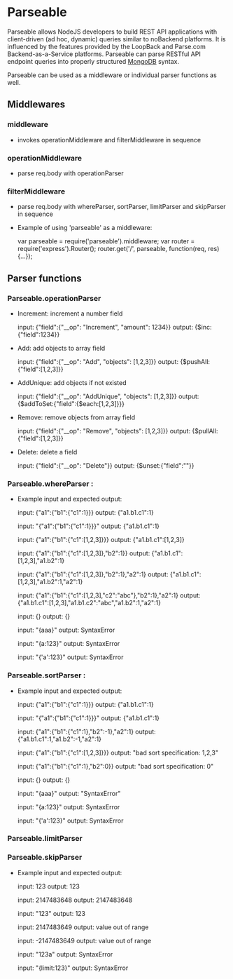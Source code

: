 # Parseable

Parseable allows NodeJS developers to build REST API applications with client-driven (ad hoc, dynamic) queries similar to noBackend platforms. It is influenced by the features provided by the LoopBack and Parse.com Backend-as-a-Service platforms. Parseable can parse RESTful API endpoint queries into properly structured [MongoDB](http://www.mongodb.org) syntax.

Parseable can be used as a middleware or individual parser functions as well.

## Middlewares

### middleware
- invokes operationMiddleware and filterMiddleware in sequence

### operationMiddleware
- parse req.body with operationParser

### filterMiddleware
- parse req.body with whereParser, sortParser, limitParser and skipParser in sequence

- Example of using 'parseable' as a middleware:


    var parseable = require('parseable').middleware;
    var router = require('express').Router();
    router.get('/', parseable, function(req, res) {...});

## Parser functions

### Parseable.operationParser

- Increment: increment a number field


    input:  {"field":{"__op": "Increment", "amount": 1234}}
    output: {$inc:{"field":1234}}
    
- Add: add objects to array field

 
    input: {"field":{"__op": "Add", "objects": [1,2,3]}}
    output: {$pushAll:{"field":[1,2,3]}}

- AddUnique: add objects if not existed


    input: {"field":{"__op": "AddUnique", "objects": [1,2,3]}}
    output: {$addToSet:{"field":{$each:[1,2,3]}}}
    
- Remove: remove objects from array field


    input: {"field":{"__op": "Remove", "objects": [1,2,3]}}
    output: {$pullAll:{"field":[1,2,3]}}
    
- Delete: delete a field


    input: {"field":{"__op": "Delete"}}
    output: {$unset:{"field":""}}


### Parseable.whereParser :
- Example input and expected output:


    input: {"a1":{"b1":{"c1":1}}}
    output: {"a1.b1.c1":1}
    
    input: "{\"a1\":{\"b1\":{\"c1\":1}}}"
    output: {"a1.b1.c1":1}
    
    input: {"a1":{"b1":{"c1":[1,2,3]}}}
    output: {"a1.b1.c1":[1,2,3]}
    
    input: {"a1":{"b1":{"c1":[1,2,3]},"b2":1}}
    output: {"a1.b1.c1":[1,2,3],"a1.b2":1}
    
    input: {"a1":{"b1":{"c1":[1,2,3]},"b2":1},"a2":1}
    output: {"a1.b1.c1":[1,2,3],"a1.b2":1,"a2":1}
    
    input: {"a1":{"b1":{"c1":[1,2,3],"c2":"abc"},"b2":1},"a2":1}
    output: {"a1.b1.c1":[1,2,3],"a1.b1.c2":"abc","a1.b2":1,"a2":1}
    
    input: {}
    output: {}
    
    input: "{aaa}"
    output: SyntaxError
    
    input: "{a:123}"
    output: SyntaxError
    
    input: "{'a':123}"
    output:  SyntaxError
    

### Parseable.sortParser :
- Example input and expected output:


    input: {"a1":{"b1":{"c1":1}}}
    output: {"a1.b1.c1":1}
    
    input: "{\"a1\":{\"b1\":{\"c1\":1}}}"
    output: {"a1.b1.c1":1}
    
    input: {"a1":{"b1":{"c1":1},"b2":-1},"a2":1}
    output: {"a1.b1.c1":1,"a1.b2":-1,"a2":1}
    
    input: {"a1":{"b1":{"c1":[1,2,3]}}}
    output: "bad sort specification: 1,2,3"
    
    input: {"a1":{"b1":{"c1":1},"b2":0}}
    output: "bad sort specification: 0"
    
    input: {}
    output: {}
    
    input: "{aaa}"
    output: "SyntaxError"
    
    input: "{a:123}"
    output: SyntaxError
    
    input: "{'a':123}"
    output: SyntaxError
    
### Parseable.limitParser
### Parseable.skipParser

- Example input and expected output:


    input: 123
    output: 123

    input: 2147483648
    output: 2147483648

    input: "123"
    output: 123
    
    input: 2147483649
    output: value out of range
    
    input: -2147483649
    output: value out of range
    
    input: "123a"
    output: SyntaxError
    
    input: "{limit:123}"
    output: SyntaxError
